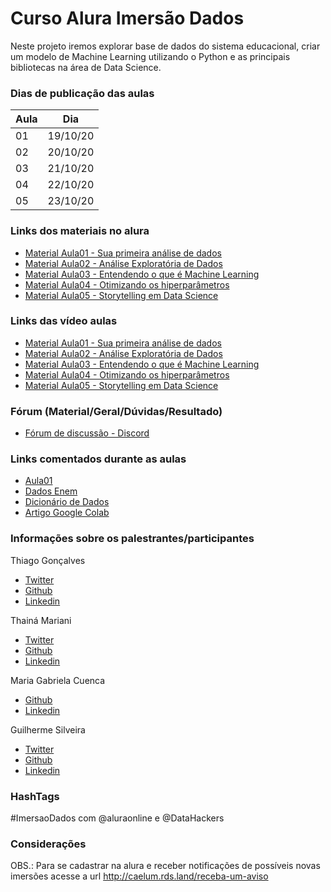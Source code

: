 # Curso Alura Imersão Dados

Neste projeto iremos explorar base de dados do sistema educacional, criar um modelo de Machine Learning utilizando o Python e as principais bibliotecas na área de Data Science.

### Dias de publicação das aulas
Aula|Dia
----|----
01|19/10/20
02|20/10/20
03|21/10/20
04|22/10/20
05|23/10/20

### Links dos materiais no alura
- [Material Aula01 - Sua primeira análise de dados](https://www.alura.com.br/imersao-dados/aula01-educacao-no-brasil?utm_source=ActiveCampaign&utm_medium=email&utm_content=No+ar%3A+primeira+aula+da+%23Imers%C3%A3oDados&utm_campaign=%5BIMERS%C3%83O+DADOS%5D+%28Aula%29+01)
- [Material Aula02 - Análise Exploratória de Dados](#)
- [Material Aula03 - Entendendo o que é Machine Learning](#)
- [Material Aula04 - Otimizando os hiperparâmetros](#)
- [Material Aula05 - Storytelling em Data Science](#)

### Links das vídeo aulas
- [Material Aula01 - Sua primeira análise de dados](https://www.youtube.com/watch?v=GXjuDDxQ_2Y&feature=emb_logo)
- [Material Aula02 - Análise Exploratória de Dados](#)
- [Material Aula03 - Entendendo o que é Machine Learning](#)
- [Material Aula04 - Otimizando os hiperparâmetros](#)
- [Material Aula05 - Storytelling em Data Science](#)

### Fórum (Material/Geral/Dúvidas/Resultado)
- [Fórum de discussão - Discord](https://discord.com/invite/cJ3RZnb?utm_source=ActiveCampaign&utm_medium=email&utm_content=No+ar%3A+primeira+aula+da+%23Imers%C3%A3oDados&utm_campaign=%5BIMERS%C3%83O+DADOS%5D+%28Aula%29+01)

### Links comentados durante as aulas
- [Aula01](https://colab.research.google.com/drive/1zgZzt7w5cVNwTZg76aIKQ9f-ybr8SEr3?usp=sharing)
- [Dados Enem](https://github.com/alura-cursos/imersao-dados-2-2020/blob/master/MICRODADOS_ENEM_2019_SAMPLE_43278.csv)
- [Dicionário de Dados](https://github.com/alura-cursos/imersao-dados-2-2020/tree/master/DICION%C3%81RIO)
- [Artigo Google Colab](https://www.alura.com.br/artigos/google-colab-o-que-e-e-como-usar)

### Informações sobre os palestrantes/participantes
Thiago Gonçalves
- [Twitter](https://twitter.com/tgcsantos)
- [Github](https://github.com/tgcsantos)
- [Linkedin](https://www.linkedin.com/in/thiago-gon%C3%A7alves-santos/)

Thainá Mariani
- [Twitter](https://twitter.com/thainamariani)
- [Github](https://github.com/thainamariani)
- [Linkedin](https://www.linkedin.com/in/thainamariani/)

Maria Gabriela Cuenca
- [Github](https://github.com/mgabrielacuenca)
- [Linkedin](https://www.linkedin.com/in/mgabrielacuenca/)

Guilherme Silveira
- [Twitter](https://twitter.com/guilhermecaelum)
- [Github](https://github.com/guilhermesilveira)
- [Linkedin](https://www.linkedin.com/in/guilhermeazevedosilveira/)

### HashTags

#ImersaoDados com @aluraonline e @DataHackers

### Considerações

OBS.: Para se cadastrar na alura e receber notificações de possíveis novas imersões acesse a url http://caelum.rds.land/receba-um-aviso

